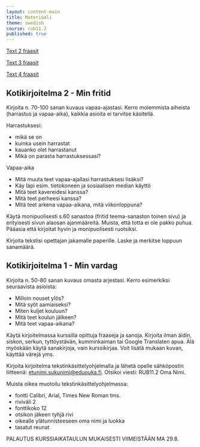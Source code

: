 ```yaml
---
layout: content-main
title: Materiaali
theme: swedish
course: rub11.2
published: true
---
```

[Text 2 fraasit](https://quizlet.com/_2fa28r)

[Text 3 fraasit](https://quizlet.com/_2g8j5y)

[Text 4 fraasit](https://quizlet.com/_2gi0l7)

## Kotikirjoitelma 2 - Min fritid

Kirjoita n. 70-100 sanan kuvaus vapaa-ajastasi. Kerro molemmista aiheista (harrastus ja vapaa-aika), kaikkia asioita ei tarvitse käsitellä.

Harrastuksesi:
- mikä se on
- kuinka usein harrastat
- kauanko olet harrastanut
- Mikä on parasta harrastuksessasi?

Vapaa-aika
- Mitä muuta teet vapaa-ajallasi harrastuksesi lisäksi?
- Käy läpi esim. tietokoneen ja sosiaalisen median käyttö
- Mitä teet kavereidesi kanssa?
- Mitä teet perheesi kanssa?
- Mitä teet arkena vapaa-aikana, mitä viikonloppuna?

Käytä monipuolisesti s.60 sanastoa (fritid teema-sanaston toinen sivu) ja erityisesti sivun alaosan ajanmääreitä. Muista, että totta ei ole pakko puhua. Pääasia että kirjoitat hyvin ja monipuolisesti ruotsiksi.

Kirjoita tekstisi opettajan jakamalle paperille. Laske ja merkitse loppuun sanamäärä.

## Kotikirjoitelma 1 - Min vardag

Kirjoita n. 50-80 sanan kuvaus omasta arjestasi. Kerro esimerkiksi seuraavista asioista:

- Milloin nouset ylös?
- Mitä syöt aamiaiseksi?
- Miten kuljet kouluun?
- Mitä teet koulun jälkeen?
- Mitä teet vapaa-aikana?

Käytä kirjoitelmassa kurssilla opittuja fraaseja ja sanoja. Kirjoita ilman äidin, siskon, serkun, tyttöystävän, kumminkaiman tai Google Translaten apua. Älä myöskään käytä sanakirjoja, vain kurssikirjaa. Voit lisätä mukaan kuvan, käyttää värejä yms.

Kirjoita kirjoitelma tekstinkäsittelyohjelmalla ja lähetä opelle sähköpostin liitteenä: etunimi.sukunimi@eduouka.fi. Otsikoi viesti: RUB11.2 Oma Nimi.

Muista oikea muotoilu tekstinkäsittelyohjelmassa:

- fontti Calibri, Arial, Times New Roman tms.
- riviväli 2
- fonttikoko 12
- otsikon jäkeen tyhjä rivi
- oikealle ylätunnisteeseen oma nimi ja luokka
- tasatut reunat

PALAUTUS KURSSIAIKATAULUN MUKAISESTI VIIMEISTÄÄN MA 29.8.
